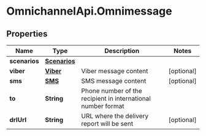 # OmnichannelApi.Omnimessage

## Properties
Name | Type | Description | Notes
------------ | ------------- | ------------- | -------------
**scenarios** | [**Scenarios**](Scenarios.md) |  | 
**viber** | [**Viber**](Viber.md) | Viber message content | [optional] 
**sms** | [**SMS**](SMS.md) | SMS message content | [optional] 
**to** | **String** | Phone number of the recipient in international number format | 
**drlUrl** | **String** | URL where the delivery report will be sent | [optional] 


